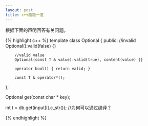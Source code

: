 ```yaml
---
layout: post
title: c++趣题一道
---
```


根据下面的声明回答有关问题。


{% highlight c++ %}
template<typename T> class Optional {
    public:
        //invalid
        Optional():valid(false) {}

        //valid value
        Optional(const T & value):valid(true), content(value) {}

        operator bool() { return valid; }

        const T & operator*();
};

Optional<Value> get(const char * key);

int t = db.get(input[i].c_str()); //为何可以通过编译？

{% endhighlight %}
